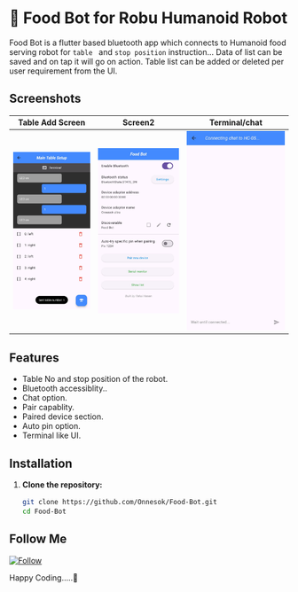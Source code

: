 # 🍔 Food Bot for Robu Humanoid Robot

Food Bot is a flutter based bluetooth app which connects to Humanoid food serving robot for ``table `` and ``stop position`` instruction... Data of list can be saved and on tap it will go on action. Table list can be added or deleted per user requirement from the UI.

## Screenshots

| Table Add Screen | Screen2 | Terminal/chat |
|-----------|----------------|--------------------|
| ![Table Add Screen](https://github.com/Onnesok/Food-Bot/blob/main/assets/github/p1.jpg) | ![Screen2](https://github.com/Onnesok/Food-Bot/blob/main/assets/github/p2.jpg) | ![Terminal/chat](https://github.com/Onnesok/Food-Bot/blob/main/assets/github/p3.jpg) |

## Features

- Table No and stop position of the robot.
- Bluetooth accessiblity..
- Chat option.
- Pair capablity.
- Paired device section.
- Auto pin option.
- Terminal like UI.

## Installation

1. **Clone the repository:**
   ```bash
   git clone https://github.com/Onnesok/Food-Bot.git
   cd Food-Bot

## Follow Me

[![Follow](https://img.shields.io/github/followers/Onnesok?label=Follow&style=social)](https://github.com/Onnesok)


Happy Coding.....🤖
